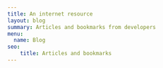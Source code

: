 ```yaml
---
title: An internet resource
layout: blog
summary: Articles and bookmarks from developers
menu:
  name: Blog
seo: 
    title: Articles and bookmarks
---
```

